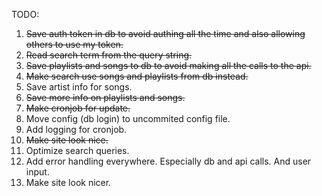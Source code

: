 TODO:
1. ~~Save auth token in db to avoid authing all the time and also allowing others to use my token.~~
2. ~~Read search term from the query string.~~
3. ~~Save playlists and songs to db to avoid making all the calls to the api.~~
4. ~~Make search use songs and playlists from db instead.~~
5. Save artist info for songs.
6. ~~Save more info on playlists and songs.~~
7. ~~Make cronjob for update.~~
8. Move config (db login) to uncommited config file.
9. Add logging for cronjob.
10. ~~Make site look nice.~~
12. Optimize search queries.
13. Add error handling everywhere. Especially db and api calls. And user input.
14. Make site look nicer.
